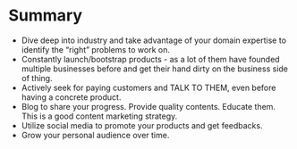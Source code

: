 # Summary

- Dive deep into industry and take advantage of your domain expertise to
  identify the “right” problems to work on.
- Constantly launch/bootstrap products - as a lot of them have founded
  multiple businesses before and get their hand dirty on the business
  side of thing.
- Actively seek for paying customers and TALK TO THEM, even before having
  a concrete product.
- Blog to share your progress. Provide quality contents. Educate them.
  This is a good content marketing strategy.
- Utilize social media to promote your products and get feedbacks.
- Grow your personal audience over time.
